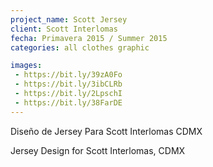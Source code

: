 ```yaml
---
project_name: Scott Jersey
client: Scott Interlomas
fecha: Primavera 2015 / Summer 2015
categories: all clothes graphic

images:
 - https://bit.ly/39zA0Fo
 - https://bit.ly/3ibCLRb
 - https://bit.ly/2LpschI
 - https://bit.ly/38FarDE
---
```

Diseño de Jersey Para Scott Interlomas CDMX


Jersey Design for Scott Interlomas, CDMX
